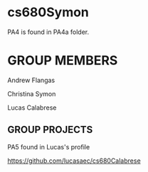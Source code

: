 # cs680Symon

PA4 is found in PA4a folder.

# GROUP MEMBERS

Andrew Flangas

Christina Symon

Lucas Calabrese

## GROUP PROJECTS

PA5 found in Lucas's profile

https://github.com/lucasaec/cs680Calabrese
